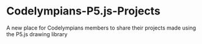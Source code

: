 # Codelympians-P5.js-Projects
A new place for Codelympians members to share their projects made using the P5.js drawing library
